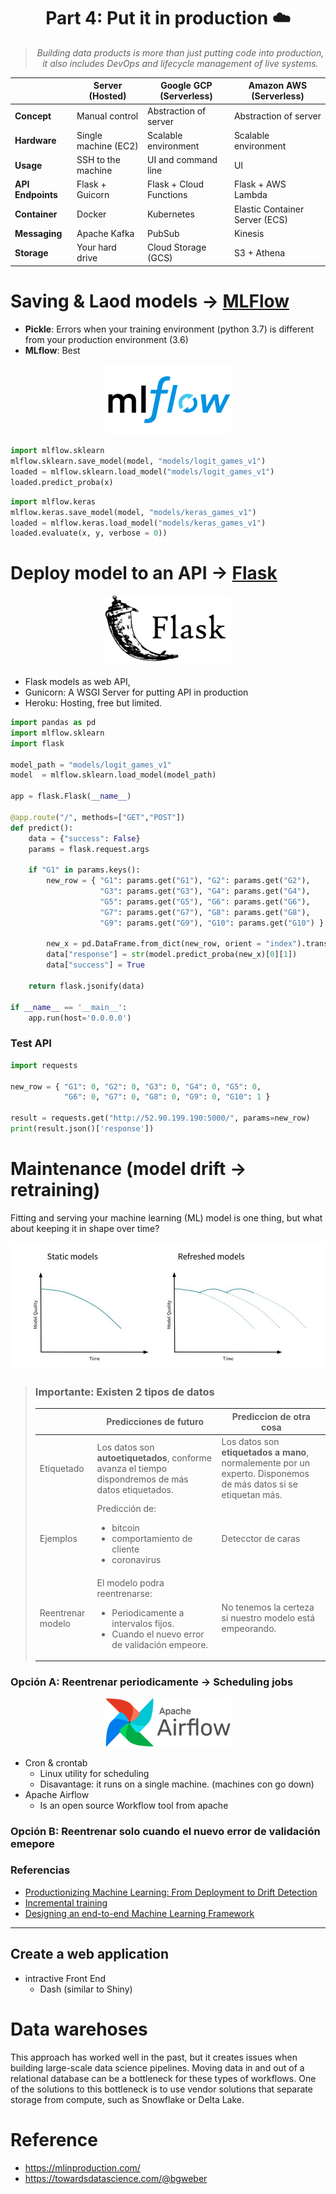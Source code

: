 <h1 align="center">Part 4: Put it in production ☁️</h1>

> <p  align="center"><em>
>  Building data products is more than just putting code into production,<br>
>  it also includes DevOps and lifecycle management of live systems.
> </em></p>

|                   | Server (Hosted)      | Google GCP (Serverless) | Amazon AWS (Serverless) |
|-------------------|----------------------|-------------------------|-------------------------|
| **Concept**       | Manual control       | Abstraction of server   | Abstraction of server   |
| **Hardware**      | Single machine (EC2) | Scalable environment    | Scalable environment    |
| **Usage**         | SSH to the machine   | UI and command line     | UI                      |
| **API Endpoints** | Flask + Guicorn      | Flask + Cloud Functions | Flask + AWS Lambda      |
| **Container**     | Docker               | Kubernetes              | Elastic Container Server (ECS) |
| **Messaging**     | Apache Kafka         | PubSub                  | Kinesis                 |
| **Storage**       | Your hard drive      | Cloud Storage (GCS)     | S3 + Athena             |

# Saving & Laod models → [MLFlow](https://mlflow.org/)

- **Pickle**: Errors when your training environment (python 3.7) is different from your production environment (3.6)
- **MLflow**: Best
  
<p align="center"><img width="200" src="img/mlflow.png"></p>

```python
import mlflow.sklearn
mlflow.sklearn.save_model(model, "models/logit_games_v1")
loaded = mlflow.sklearn.load_model("models/logit_games_v1")
loaded.predict_proba(x)
```

```python
import mlflow.keras
mlflow.keras.save_model(model, "models/keras_games_v1")
loaded = mlflow.keras.load_model("models/keras_games_v1")
loaded.evaluate(x, y, verbose = 0))
```


# Deploy model to an API → [Flask](https://flask.palletsprojects.com/)

<p align="center"><img width="200" src="img/flask.png"></p>

- Flask models as web API,
- Gunicorn: A WSGI Server for putting API in production
- Heroku: Hosting, free but limited.

```python
import pandas as pd
import mlflow.sklearn
import flask

model_path = "models/logit_games_v1"
model  = mlflow.sklearn.load_model(model_path)

app = flask.Flask(__name__)

@app.route("/", methods=["GET","POST"])
def predict():
    data = {"success": False}
    params = flask.request.args

    if "G1" in params.keys(): 
        new_row = { "G1": params.get("G1"), "G2": params.get("G2"), 
                    "G3": params.get("G3"), "G4": params.get("G4"), 
                    "G5": params.get("G5"), "G6": params.get("G6"), 
                    "G7": params.get("G7"), "G8": params.get("G8"), 
                    "G9": params.get("G9"), "G10": params.get("G10") }

        new_x = pd.DataFrame.from_dict(new_row, orient = "index").transpose()                
        data["response"] = str(model.predict_proba(new_x)[0][1])
        data["success"] = True

    return flask.jsonify(data)

if __name__ == '__main__':
    app.run(host='0.0.0.0')
```
### Test API

```python
import requests

new_row = { "G1": 0, "G2": 0, "G3": 0, "G4": 0, "G5": 0,
            "G6": 0, "G7": 0, "G8": 0, "G9": 0, "G10": 1 }

result = requests.get("http://52.90.199.190:5000/", params=new_row)
print(result.json()['response'])
```


# Maintenance (model drift → retraining)

Fitting and serving your machine learning (ML) model is one thing, but what about keeping it in shape over time?

![](img/model_drift.jpg)




> ### Importante: Existen 2 tipos de datos
>
> |            | Predicciones de futuro | Prediccion de otra cosa |
> |------------|------------------------|-------------------------|
> | Etiquetado | Los datos son **autoetiquetados**, conforme avanza el tiempo dispondremos de más datos etiquetados. | Los datos son **etiquetados a mano**, normalemente por un experto. Disponemos de más datos si se etiquetan más. |
> | Ejemplos   | Predicción de:<ul><li>bitcoin</li><li>comportamiento de cliente</li><li>coronavirus</li></ul> | Detecctor de caras |
> | Reentrenar modelo | El modelo podra reentrenarse:<ul><li>Periodicamente a intervalos fijos.</li><li>Cuando el nuevo error de validación empeore.</li></ul> | No tenemos la certeza si nuestro modelo está empeorando. |

### Opción A: Reentrenar periodicamente → Scheduling jobs

<p align="center"><img width="200" src="img/airflow.png"></p>

- Cron & crontab
  - Linux utility for scheduling
  - Disavantage:  it runs on a single machine. (machines con go down)
- Apache Airflow
  - Is an open source Workflow tool from apache

  
  
### Opción B: Reentrenar solo cuando el nuevo error de validación emepore


### Referencias
- [Productionizing Machine Learning: From Deployment to Drift Detection](https://databricks.com/blog/2019/09/18/productionizing-machine-learning-from-deployment-to-drift-detection.html)
- [Incremental training](https://medium.com/vantageai/keeping-your-ml-model-in-shape-with-kafka-airflow-and-mlflow-143d20024ba6)
- [Designing an end-to-end Machine Learning Framework](https://medium.com/@awaiskaleem/designing-an-end-to-end-machine-learning-framework-using-databricks-mlflow-apache-airflow-and-aws-f5257806faf3)


---

## Create a web application
- intractive Front End
  - Dash (similar to Shiny)


# Data warehoses

This approach has worked well in the past, but it creates issues when building large-scale data science pipelines. Moving data in and out of a relational database can be a bottleneck for these types of workflows. One of the solutions to this bottleneck is to use vendor solutions that separate storage from compute, such as Snowflake or Delta Lake.

# Reference
- https://mlinproduction.com/
- https://towardsdatascience.com/@bgweber
